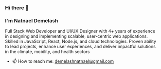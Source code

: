 ### Hi there 👋
### I'm Natnael Demelash
Full Stack Web Developer and UI/UX Designer with 4+ years of experience in designing and implementing scalable, user-centric web applications. Skilled in JavaScript, React, Node.js, and cloud technologies. Proven ability to lead projects, enhance user experiences, and deliver impactful solutions in the climate, mobility, and health sectors
- 📫 How to reach me: demelashnatnael@gmail.com
<!--
**NatiDeme/NatiDeme** is a ✨ _special_ ✨ repository because its `README.md` (this file) appears on your GitHub profile.

Here are some ideas to get you started:

- 🔭 I’m currently working on ...
- 🌱 I’m currently learning ...
- 👯 I’m looking to collaborate on ...
- 🤔 I’m looking for help with ...
- 💬 Ask me about ...
- 📫 How to reach me: ...
- 😄 Pronouns: ...
- ⚡ Fun fact: ...
-->
